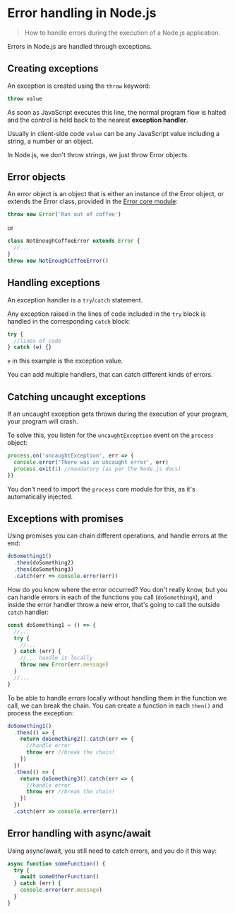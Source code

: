 # Error handling in Node.js

> How to handle errors during the execution of a Node.js application.

Errors in Node.js are handled through exceptions.

## Creating exceptions

An exception is created using the `throw` keyword:

```js
throw value
```

As soon as JavaScript executes this line, the normal program flow is halted and the control is held back to the nearest **exception handler**.

Usually in client-side code `value` can be any JavaScript value including a string, a number or an object.

In Node.js, we don't throw strings, we just throw Error objects.

## Error objects

An error object is an object that is either an instance of the Error object, or extends the Error class, provided in the [Error core module](https://nodejs.org/api/errors.html):

```js
throw new Error('Ran out of coffee')
```

or

```js
class NotEnoughCoffeeError extends Error {
  //...
}
throw new NotEnoughCoffeeError()
```

## Handling exceptions

An exception handler is a `try`/`catch` statement.

Any exception raised in the lines of code included in the `try` block is handled in the corresponding `catch` block:

```js
try {
  //lines of code
} catch (e) {}
```

`e` in this example is the exception value.

You can add multiple handlers, that can catch different kinds of errors.

## Catching uncaught exceptions

If an uncaught exception gets thrown during the execution of your program, your program will crash.

To solve this, you listen for the `uncaughtException` event on the `process` object:

```js
process.on('uncaughtException', err => {
  console.error('There was an uncaught error', err)
  process.exit(1) //mandatory (as per the Node.js docs)
})
```

You don't need to import the `process` core module for this, as it's automatically injected.

## Exceptions with promises

Using promises you can chain different operations, and handle errors at the end:

```js
doSomething1()
  .then(doSomething2)
  .then(doSomething3)
  .catch(err => console.error(err))
```

How do you know where the error occurred? You don't really know, but you can handle errors in each of the functions you call (`doSomethingX`), and inside the error handler throw a new error, that's going to call the outside `catch` handler:

```js
const doSomething1 = () => {
  //...
  try {
    //...
  } catch (err) {
    //... handle it locally
    throw new Error(err.message)
  }
  //...
}
```

To be able to handle errors locally without handling them in the function we call, we can break the chain. You can create a function in each `then()` and process the exception:

```js
doSomething1()
  .then(() => {
    return doSomething2().catch(err => {
      //handle error
      throw err //break the chain!
    })
  })
  .then(() => {
    return doSomething3().catch(err => {
      //handle error
      throw err //break the chain!
    })
  })
  .catch(err => console.error(err))
```

## Error handling with async/await

Using async/await, you still need to catch errors, and you do it this way:

```js
async function someFunction() {
  try {
    await someOtherFunction()
  } catch (err) {
    console.error(err.message)
  }
}
```
